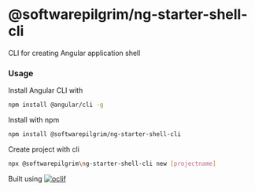 @softwarepilgrim/ng-starter-shell-cli
=====================================

CLI for creating Angular application shell

### Usage
Install Angular CLI with  

```bash
npm install @angular/cli -g
```

Install with npm

```bash
npm install @softwarepilgrim/ng-starter-shell-cli
```

Create project with cli

```bash
npx @softwarepilgrim\ng-starter-shell-cli new [projectname]
```

Built using
[![oclif](https://img.shields.io/badge/cli-oclif-brightgreen.svg)](https://oclif.io)
